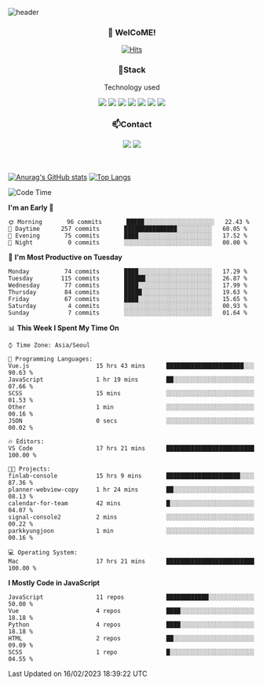 ![header](https://capsule-render.vercel.app/api?type=waving&color=gradient&height=200&text=Kyungjoon&fontAlign=70&fontAlignY=40&animation=twinkling)

<h3 align="center">👋 WelCoME!</h3>

<div align=center>
  
[![Hits](https://hits.seeyoufarm.com/api/count/incr/badge.svg?url=https%3A%2F%2Fgithub.com%2Fuvula6921&count_bg=%2322BAC9&title_bg=%23827F7F&icon=iconify.svg&icon_color=%2325A27F&title=visits&edge_flat=false)](https://hits.seeyoufarm.com)
  
</div>
<h3 align="center">📌Stack</h3>
<p align="center">Technology used</p>
<div align="center"><img src="https://img.shields.io/badge/HTML5-E34F26?style=flat-square&logo=HTML5&logoColor=white"></img> <img src="https://img.shields.io/badge/CSS3-0A84FF?style=flat-square&logo=CSS3&logoColor=white"></img> <img src="https://img.shields.io/badge/JavaScript-FFCD11?style=flat-square&logo=JavaScript&logoColor=white"></img> <img src="https://img.shields.io/badge/React-00BCF6?style=flat-square&logo=React&logoColor=white"></img> <img src="https://img.shields.io/badge/jQuery-3655FF?style=flat-square&logo=jQuery&logoColor=white"></img> <img src="https://img.shields.io/badge/Ruby-E0115F?style=flat-square&logo=Ruby&logoColor=white"></img> <img src="https://img.shields.io/badge/Python-4B8BBE?style=flat-square&logo=Python&logoColor=white"></img></div>

<h3 align="center">📫Contact</h3>
<div align="center"><a href="https://velog.io/@uvula6921/"><img src="https://img.shields.io/badge/Blog-20c997?style=flat-square&logo=V&logoColor=white"/></a> <a href="pkj6921@gmail.com"><img src="https://img.shields.io/badge/Gmail-EA4335?style=flat-square&logo=Gmail&logoColor=white"/></a></div>
<br>
<br>

[![Anurag's GitHub stats](https://github-readme-stats.vercel.app/api?username=uvula6921&hide=stars,issues&show_icons=true&count_private=true&theme=tokyonight)](https://github.com/anuraghazra/github-readme-stats)
[![Top Langs](https://github-readme-stats.vercel.app/api/top-langs/?username=uvula6921&hide=css,jupyter%20notebook,html&exclude_repo=uvula6921,uvula6921.github.io&layout=compact&langs_count=8)](https://github.com/anuraghazra/github-readme-stats)

<!--START_SECTION:waka-->
![Code Time](http://img.shields.io/badge/Code%20Time-1%2C417%20hrs-blue)

**I'm an Early 🐤** 

```text
🌞 Morning       96 commits       █████░░░░░░░░░░░░░░░░░░░░   22.43 % 
🌆 Daytime      257 commits       ███████████████░░░░░░░░░░   60.05 % 
🌃 Evening       75 commits       ████░░░░░░░░░░░░░░░░░░░░░   17.52 % 
🌙 Night          0 commits       ░░░░░░░░░░░░░░░░░░░░░░░░░   00.00 % 

```
📅 **I'm Most Productive on Tuesday** 

```text
Monday          74 commits       ████░░░░░░░░░░░░░░░░░░░░░   17.29 % 
Tuesday        115 commits       ██████░░░░░░░░░░░░░░░░░░░   26.87 % 
Wednesday       77 commits       ████░░░░░░░░░░░░░░░░░░░░░   17.99 % 
Thursday        84 commits       █████░░░░░░░░░░░░░░░░░░░░   19.63 % 
Friday          67 commits       ████░░░░░░░░░░░░░░░░░░░░░   15.65 % 
Saturday         4 commits       ░░░░░░░░░░░░░░░░░░░░░░░░░   00.93 % 
Sunday           7 commits       ░░░░░░░░░░░░░░░░░░░░░░░░░   01.64 % 

```


📊 **This Week I Spent My Time On** 

```text
⌚︎ Time Zone: Asia/Seoul

💬 Programming Languages: 
Vue.js                   15 hrs 43 mins      ██████████████████████░░░   90.63 % 
JavaScript               1 hr 19 mins        ██░░░░░░░░░░░░░░░░░░░░░░░   07.66 % 
SCSS                     15 mins             ░░░░░░░░░░░░░░░░░░░░░░░░░   01.53 % 
Other                    1 min               ░░░░░░░░░░░░░░░░░░░░░░░░░   00.16 % 
JSON                     0 secs              ░░░░░░░░░░░░░░░░░░░░░░░░░   00.02 % 

🔥 Editors: 
VS Code                  17 hrs 21 mins      █████████████████████████   100.00 % 

🐱‍💻 Projects: 
finlab-console           15 hrs 9 mins       █████████████████████░░░░   87.36 % 
planner-webview-copy     1 hr 24 mins        ██░░░░░░░░░░░░░░░░░░░░░░░   08.13 % 
calendar-for-team        42 mins             █░░░░░░░░░░░░░░░░░░░░░░░░   04.07 % 
signal-console2          2 mins              ░░░░░░░░░░░░░░░░░░░░░░░░░   00.22 % 
parkkyungjoon            1 min               ░░░░░░░░░░░░░░░░░░░░░░░░░   00.16 % 

💻 Operating System: 
Mac                      17 hrs 21 mins      █████████████████████████   100.00 % 

```

**I Mostly Code in JavaScript** 

```text
JavaScript               11 repos            ████████████░░░░░░░░░░░░░   50.00 % 
Vue                      4 repos             ████░░░░░░░░░░░░░░░░░░░░░   18.18 % 
Python                   4 repos             ████░░░░░░░░░░░░░░░░░░░░░   18.18 % 
HTML                     2 repos             ██░░░░░░░░░░░░░░░░░░░░░░░   09.09 % 
SCSS                     1 repo              █░░░░░░░░░░░░░░░░░░░░░░░░   04.55 % 

```



 Last Updated on 16/02/2023 18:39:22 UTC
<!--END_SECTION:waka-->
